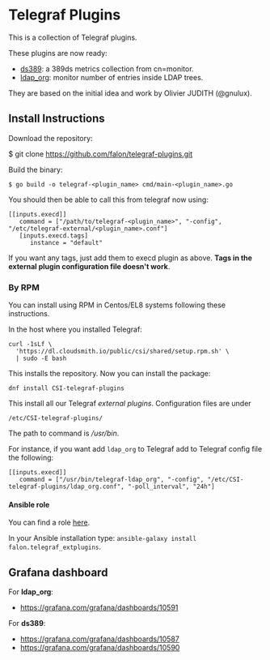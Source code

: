 # Telegraf Plugins

This is a collection of Telegraf plugins.

These plugins are now ready:

- [ds389](plugins/inputs/ds389/README.md): a 389ds metrics collection from cn=monitor.
- [ldap_org](plugins/inputs/ldap_org/README.md): monitor number of entries inside LDAP trees.

They are based on the initial idea and work by Olivier JUDITH (@gnulux).

## Install Instructions

Download the repository:

$ git clone https://github.com/falon/telegraf-plugins.git

Build the binary:

	$ go build -o telegraf-<plugin_name> cmd/main-<plugin_name>.go

You should then be able to call this from telegraf now using:

```
[[inputs.execd]]
   command = ["/path/to/telegraf-<plugin_name>", "-config", "/etc/telegraf-external/<plugin_name>.conf"]
   [inputs.execd.tags]
      instance = "default"
```

If you want any tags, just add them to execd plugin as above. __Tags in the external plugin configuration file doesn't work__.


### By RPM

You can install using RPM in Centos/EL8 systems following these instructions.

In the host where you installed Telegraf:

```
curl -1sLf \
  'https://dl.cloudsmith.io/public/csi/shared/setup.rpm.sh' \
  | sudo -E bash
```

This installs the repository. Now you can install the package:

`dnf install CSI-telegraf-plugins`

This install all our Telegraf _external plugins_.
Configuration files are under

	/etc/CSI-telegraf-plugins/

The path to command is */usr/bin*.

For instance, if you want add `ldap_org` to Telegraf add to Telegraf config file the following:

```
[[inputs.execd]]
   command = ["/usr/bin/telegraf-ldap_org", "-config", "/etc/CSI-telegraf-plugins/ldap_org.conf", "-poll_interval", "24h"]
```

#### Ansible role

You can find a role [here](https://galaxy.ansible.com/falon/telegraf-extplugins).

In your Ansible installation type: `ansible-galaxy install falon.telegraf_extplugins`.

## Grafana dashboard

For **ldap_org**:

- https://grafana.com/grafana/dashboards/10591

For **ds389**:

- https://grafana.com/grafana/dashboards/10587
- https://grafana.com/grafana/dashboards/10590
